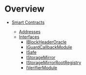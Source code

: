 <!-- TODO: add links to oracles.rip, to mirror and to twitter -->

# Overview

- [Smart Contracts]()

  - [Addresses](content/smart-contracts/addresses.md)
  - [Interfaces]()
    - [IBlockHeaderOracle](solidity/interfaces/IBlockHeaderOracle.sol/interface.IBlockHeaderOracle.md)
    - [IGuardCallbackModule](solidity/interfaces/IGuardCallbackModule.sol/interface.IGuardCallbackModule.md)
    - [ISafe](solidity/interfaces/ISafe.sol/interface.ISafe.md)
    - [IStorageMirror](solidity/interfaces/IStorageMirror.sol/interface.IStorageMirror.md)
    - [IStorageMirrorRootRegistry](solidity/interfaces/IStorageMirrorRootRegistry.sol/interface.IStorageMirrorRootRegistry.md)
    - [IVerifierModule](solidity/interfaces/IVerifierModule.sol/interface.IVerifierModule.md)
